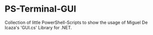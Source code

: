 # PS-Terminal-GUI
Collection of little PowerShell-Scripts to show the usage of Miguel De Icaza's 'GUI.cs' Library for .NET.
